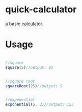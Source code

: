 # quick-calculator

a basic calculator.


# Usage
```ts

//square
square(5)//output: 25


//square root
squareRoot(25)//output: 5


//exponential
exponential(5, 3)//output: 125
```
